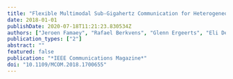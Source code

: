 ```yaml
---
title: "Flexible Multimodal Sub-Gigahertz Communication for Heterogeneous Internet of Things Applications"
date: 2018-01-01
publishDate: 2020-07-18T11:21:23.830534Z
authors: ["Jeroen Famaey", "Rafael Berkvens", "Glenn Ergeerts", "Eli De Poorter", "Floris Van den Abeele", "Tomas Bolckmans", "Jeroen Hoebeke", "Maarten Weyn"]
publication_types: ["2"]
abstract: ""
featured: false
publication: "*IEEE Communications Magazine*"
doi: "10.1109/MCOM.2018.1700655"
---
```


